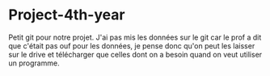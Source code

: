 # Project-4th-year

Petit git pour notre projet.
J'ai pas mis les données sur le git car le prof a dit que c'était pas ouf pour les données, je pense donc qu'on peut les laisser sur le drive et télécharger que celles dont on a besoin quand on veut utiliser un programme.